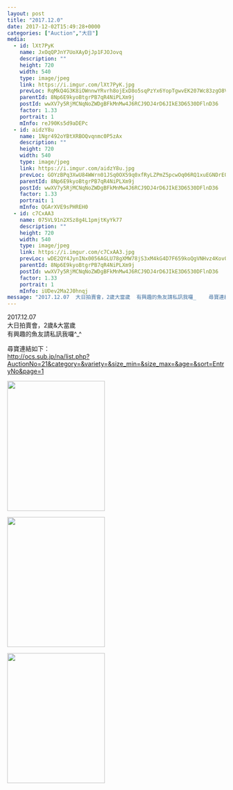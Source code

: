 ```yaml
---
layout: post
title: "2017.12.0" 
date: 2017-12-02T15:49:28+0000 
categories: ["Auction","大日"] 
media:
  - id: lXt7PyK
    name: JxOqQPJnY7UoXAyDjJp1FJOJovq
    description: ""   
    height: 720
    width: 540
    type: image/jpeg
    link: https://i.imgur.com/lXt7PyK.jpg
    prevLoc: RqMkQ4G3K8iOWnnwYRvrh8ojExD8o5sqPzYx6YopTgwvEK207Wc83zgO8V86IjyKoWPLkDTRyGXlvm9ZU7vZZZ9Jn2C18DRzlMqVtnglR7rQlDuVLZw46Nw6f35rG4joYjSn7nzj8NV2FR7V801MY9ioNKL40gPPIDolmDExA2FqKK6oRBkjfR3Qw99gBZIxz6gGg9kVUKkQR0g3o9F9NpMWYrW0I5MVv2ELX3TEqDV1zM05CgqkQn8qAvC5wj8WXj6nfLy
    parentId: 8Np6E9kyoBtgrPB7qR4NiPLXm9j
    postId: wwXV7y5RjMCNqNoZWDgBFkMnMw4J6RCJ9DJ4rD6JIkE3D6530DFlnD36
    factor: 1.33
    portrait: 1
    mInfo: reJ90Ks5d9aDEPc
  - id: aidzY8u
    name: 1Ngr492oYBtXRBOQvqnmc0P5zAx
    description: ""   
    height: 720
    width: 540
    type: image/jpeg
    link: https://i.imgur.com/aidzY8u.jpg
    prevLoc: GOYzBPq3XwU84WWrn01JSq0OX59q0xfRyLZPmZ5pcwOq06RQ1xuEGNDrE0EQTXrpRqy1QJFE398Zpq0vSVgpppO2LlcROYr9JOZoiqJN1xpWNkswgoVkvNoPUQGmyOOYNrf3LX4rEWgEfNRwJOlBxniPD37YplJquO0jxOJ36XIj11A7QXqEhAQx1RRrJKS37yGYGWvWC9YNo5KjwwUxDZokEBgBcJORDYVvPpFo0n9AxG5RCrj0MkXzL0fMADrr8y2DtNO
    parentId: 8Np6E9kyoBtgrPB7qR4NiPLXm9j
    postId: wwXV7y5RjMCNqNoZWDgBFkMnMw4J6RCJ9DJ4rD6JIkE3D6530DFlnD36
    factor: 1.33
    portrait: 1
    mInfo: QGArXVE9sPHREH0
  - id: c7CxAA3
    name: 075VL91n2XSz8g4L1pmjtKyYk77
    description: ""   
    height: 720
    width: 540
    type: image/jpeg
    link: https://i.imgur.com/c7CxAA3.jpg
    prevLoc: wDE2QY4JynINx0056AGLU78gXMW78jS3xM4kG4D7F659koQgVNHvz4Kov0vGf14ExLwZRMiAm0OkqMg2SlRvvqmRnKFRJA3gGQONT47NKOBLNmh6JA3GYnjmUjqwglz3pnuzAp0VwP7kHgVlWXAjVwcwx5o6Y06Ncnyg1nOA5DFXyy9vAG5rs5JngOOqPwur1llpP2ZWT0KKZg9BxgHB5vgDWKZvI0PyOMgYvys04rpmm5ABU2qyL3XLzmCpl51EBNDRhkW
    parentId: 8Np6E9kyoBtgrPB7qR4NiPLXm9j
    postId: wwXV7y5RjMCNqNoZWDgBFkMnMw4J6RCJ9DJ4rD6JIkE3D6530DFlnD36
    factor: 1.33
    portrait: 1
    mInfo: iUDev2Ma2J0hnqj
message: "2017.12.07  大日拍賣會，2歲大當歲  有興趣的魚友請私訊我囉_    尋寶連結如下;  http;ocs.sub.jpnalist.php?AuctionNo=21category=variety=size_min=size_max=age=sort=EntryNopage=1"
---
```


2017.12.07  
大日拍賣會，2歲&大當歲  
有興趣的魚友請私訊我囉^_^  
  
尋寶連結如下：  
http://ocs.sub.jp/na/list.php?AuctionNo=21&category=&variety=&size_min=&size_max=&age=&sort=EntryNo&page=1


[//]: #media:  
<a href="https://i.imgur.com/lXt7PyK.jpg"><img src="https://i.imgur.com/lXt7PyK.jpg" height="300" width="225" /></a> 
  

<a href="https://i.imgur.com/aidzY8u.jpg"><img src="https://i.imgur.com/aidzY8u.jpg" height="300" width="225" /></a> 
  

<a href="https://i.imgur.com/c7CxAA3.jpg"><img src="https://i.imgur.com/c7CxAA3.jpg" height="300" width="225" /></a> 
 
